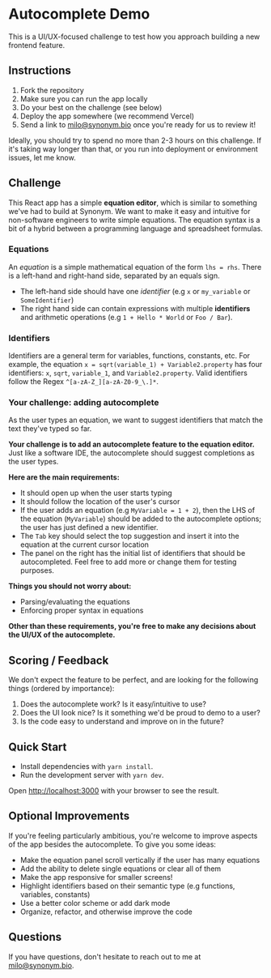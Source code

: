 # Autocomplete Demo

This is a UI/UX-focused challenge to test how you approach building a new frontend feature.

## Instructions

1. Fork the repository
2. Make sure you can run the app locally
3. Do your best on the challenge (see below)
4. Deploy the app somewhere (we recommend Vercel)
5. Send a link to [milo@synonym.bio](milo@synonym.bio) once you're ready for us to review it!

Ideally, you should try to spend no more than 2-3 hours on this challenge. If it's taking way longer than that, or you run into deployment or environment issues, let me know.

## Challenge

This React app has a simple **equation editor**, which is similar to something we've had to build at Synonym. We want to make it easy and intuitive for non-software engineers to write simple equations. The equation syntax is a bit of a hybrid between a programming language and spreadsheet formulas.

### Equations

An *equation* is a simple mathematical equation of the form `lhs = rhs`. There is a left-hand and right-hand side, separated by an equals sign.
- The left-hand side should have one *identifier* (e.g `x` or `my_variable` or `SomeIdentifier`)
- The right hand side can contain expressions with multiple **identifiers** and arithmetic operations (e.g `1 + Hello * World` or `Foo / Bar`).

### Identifiers

Identifiers are a general term for variables, functions, constants, etc. For example, the equation `x = sqrt(variable_1) + Variable2.property` has four identifiers: `x`, `sqrt`, `variable_1`, and `Variable2.property`. Valid identifiers follow the Regex `^[a-zA-Z_][a-zA-Z0-9_\.]*`.

### Your challenge: adding autocomplete

As the user types an equation, we want to suggest identifiers that match the text they've typed so far.

**Your challenge is to add an autocomplete feature to the equation editor.** Just like a software IDE, the autocomplete should suggest completions as the user types.

**Here are the main requirements:**
- It should open up when the user starts typing
- It should follow the location of the user's cursor
- If the user adds an equation (e.g `MyVariable = 1 + 2`), then the LHS of the equation (`MyVariable`) should be added to the autocomplete options; the user has just defined a new identifier.
- The `Tab` key should select the top suggestion and insert it into the equation at the current cursor location
- The panel on the right has the initial list of identifiers that should be autocompleted. Feel free to add more or change them for testing purposes.

**Things you should not worry about:**
- Parsing/evaluating the equations
- Enforcing proper syntax in equations

**Other than these requirements, you're free to make any decisions about the UI/UX of the autocomplete.**

## Scoring / Feedback

We don't expect the feature to be perfect, and are looking for the following things (ordered by importance):
1. Does the autocomplete work? Is it easy/intuitive to use?
2. Does the UI look nice? Is it something we'd be proud to demo to a user?
3. Is the code easy to understand and improve on in the future?

## Quick Start

- Install dependencies with `yarn install`.
- Run the development server with `yarn dev`.

Open [http://localhost:3000](http://localhost:3000) with your browser to see the result.

## Optional Improvements

If you're feeling particularly ambitious, you're welcome to improve aspects of the app besides the autocomplete. To give you some ideas:

- Make the equation panel scroll vertically if the user has many equations
- Add the ability to delete single equations or clear all of them
- Make the app responsive for smaller screens!
- Highlight identifiers based on their semantic type (e.g functions, variables, constants)
- Use a better color scheme or add dark mode
- Organize, refactor, and otherwise improve the code

## Questions

If you have questions, don't hesitate to reach out to me at [milo@synonym.bio](milo@synonym.bio).